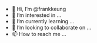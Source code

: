 - 👋 Hi, I’m @frankkeung
- 👀 I’m interested in ...
- 🌱 I’m currently learning ...
- 💞️ I’m looking to collaborate on ...
- 📫 How to reach me ...

<!---
frankkeung/frankkeung is a ✨ special ✨ repository because its `README.md` (this file) appears on your GitHub profile.
You can click the Preview link to take a look at your changes.
--->
